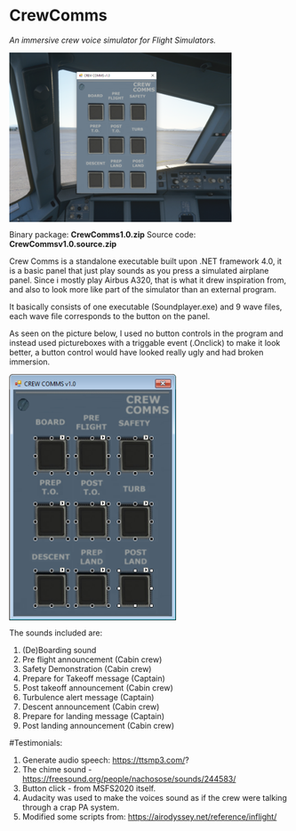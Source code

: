 # CrewComms

*An immersive crew voice simulator for Flight Simulators.*

<img align="top" width="400" src="https://github.com/ProIntegritate/CrewComms/blob/main/Demo.png" />

Binary package: **CrewComms1.0.zip**
Source code: **CrewCommsv1.0.source.zip**

Crew Comms is a standalone executable built upon .NET framework 4.0, it is a basic panel that just play sounds as you press a simulated airplane panel. Since i mostly play Airbus A320, that is what it drew inspiration from, and also to look more like part of the simulator than an external program.

It basically consists of one executable (Soundplayer.exe) and 9 wave files, each wave file corresponds to the button on the panel. 

As seen on the picture below, I used no button controls in the program and instead used pictureboxes with a triggable event (.Onclick) to make it look better, a button control would have looked really ugly and had broken immersion.

<img align="top" width="300" src="https://github.com/ProIntegritate/CrewComms/blob/main/SoundPlayer.png" />

The sounds included are:

1. (De)Boarding sound
2. Pre flight announcement (Cabin crew)
3. Safety Demonstration (Cabin crew)
4. Prepare for Takeoff message (Captain)
5. Post takeoff announcement (Cabin crew)
6. Turbulence alert message (Captain)
7. Descent announcement (Cabin crew)
8. Prepare for landing message (Captain)
9. Post landing announcement (Cabin crew)


#Testimonials:

1. Generate audio speech: https://ttsmp3.com/?
2. The chime sound - https://freesound.org/people/nachosose/sounds/244583/
3. Button click - from MSFS2020 itself.
4. Audacity was used to make the voices sound as if the crew were talking through a crap PA system.
5. Modified some scripts from: https://airodyssey.net/reference/inflight/
